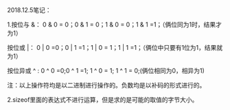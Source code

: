 2018.12.5笔记：

1.按位与 &： 0 & 0 = 0；0 & 1 = 0；1 & 0 = 0；1 & 1 =1；（俩位同为1时，结果才为1）

   按位或 |： 0 | 0 =0；0 | 1 =1；1 | 0 = 1；1 | 1 =1；（俩位中只要有1位为1，结果就为1）

   按位异或 ^ : 0 ^ 0 =0;0 ^ 1 =1; 1 ^ 0 = 1; 1 ^ 1 = 0;(俩位相同为0，相异为1)

注：以上操作符均是以二进制进行操作的。负数均是以补码的形式进行的。

2.sizeof里面的表达式不进行运算，但是求的是可能的取值的字节大小。

